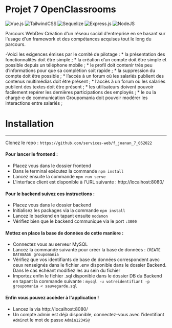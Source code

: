 # Projet 7 OpenClassrooms
	

![Vue.js](https://img.shields.io/badge/vuejs-framework%20frontend-green)
![TailwindCSS](https://img.shields.io/badge/tailwindcss-%2338B2AC.svg?style=for-the-badge&logo=tailwind-css&logoColor=white)
![Sequelize](https://img.shields.io/badge/Sequelize-52B0E7?style=for-the-badge&logo=Sequelize&logoColor=white)
![Express.js](https://img.shields.io/badge/express.js-%23404d59.svg?style=for-the-badge&logo=express&logoColor=%2361DAFB)
![NodeJS](https://img.shields.io/badge/node.js-6DA55F?style=for-the-badge&logo=node.js&logoColor=white)

Parcours WebDev
Création d'un réseau social d'entreprise en se basant sur l'usage d'un framework et des compétances acquises tout le long du parcours. 

 
-Voici les exigences émises par le comité de pilotage :
    * la présentation des fonctionnalités doit être simple ;
    * la création d’un compte doit être simple et possible depuis un téléphone mobile ;
    * le profil doit contenir très peu d’informations pour que sa complétion soit rapide ;
    * la suppression du compte doit être possible ;
    * l’accès à un forum où les salariés publient des contenus multimédias doit être présent ;
    * l’accès à un forum où les salariés publient des textes doit être présent ;
    * les utilisateurs doivent pouvoir facilement repérer les dernières participations des employés ;
    * le ou la chargé-e de communication Groupomania doit pouvoir modérer les interactions entre
salariés ;

# Installation  
***
Clonez le repo : `https://github.com/services-web/f_joanan_7_052022` 

#### Pour lancer le frontend : 
* Placez vous dans le dossier frontend
* Dans le terminal exécutez la commande `npm install`
* Lancez ensuite la commande `npm run serve`
* L'interface client est disponible à l'URL suivante : http://localhost:8080/

#### Pour le backend suivez ces instructions :
* Placez vous dans le dossier backend
* Initialisez les packages via la commande `npm install`
* Lancez le backend en tapant ensuite `nodemon`
* Vérifiez bien que le backend communique via le port `:3000`

#### Mettez en place la base de données de cette manière :
* Connectez vous au serveur MySQL
* Lancez la commande suivante pour créer la base de données : `CREATE DATABASE groupomania`
* Vérifiez que vos identifiants de base de données correspondent avec ceux renseignés dans le fichier .env disponible dans le dossier Backend. Dans le cas échéant modifiez les au sein du fichier
* Importez enfin le fichier .sql disponible dans le dossier DB du Backend en tapant la commande suivante : `mysql -u votreidentifiant -p groupomania < sauvegarde.sql`

#### Enfin vous pouvez accèder à l'application ! 
* Lancez la via http://localhost:8080/
* Un compte admin est déjà disponible, connectez-vous avec l'identifiant `Admin`et le mot de passe `Admin12345@`
